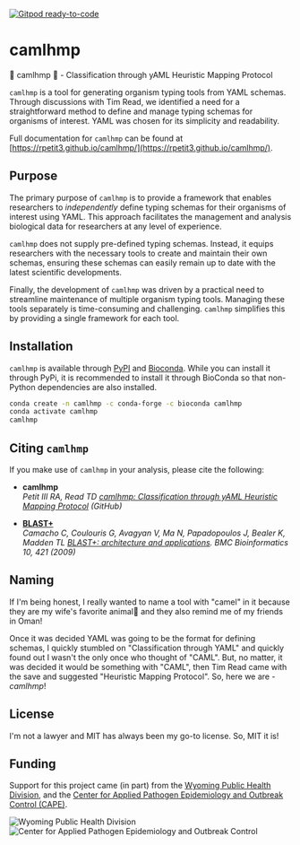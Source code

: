 [![Gitpod ready-to-code](https://img.shields.io/badge/Gitpod-ready--to--code-908a85?logo=gitpod)](https://gitpod.io/#https://github.com/rpetit3/camlhmp)

# camlhmp

🐪 camlhmp 🐪 - Classification through yAML Heuristic Mapping Protocol

`camlhmp` is a tool for generating organism typing tools from YAML schemas. Through discussions
with Tim Read, we identified a need for a straightforward method to define and manage typing
schemas for organisms of interest. YAML was chosen for its simplicity and readability.

Full documentation for `camlhmp` can be found at [https://rpetit3.github.io/camlhmp/](https://rpetit3.github.io/camlhmp/).

## Purpose

The primary purpose of `camlhmp` is to provide a framework that enables researchers to
_independently_ define typing schemas for their organisms of interest using YAML. This
approach facilitates the management and analysis biological data for researchers at any
level of experience.

`camlhmp` does not supply pre-defined typing schemas. Instead, it equips researchers
with the necessary tools to create and maintain their own schemas, ensuring these schemas
can easily remain up to date with the latest scientific developments.

Finally, the development of `camlhmp` was driven by a practical need to streamline
maintenance of multiple organism typing tools. Managing these tools separately is
time-consuming and challenging. `camlhmp` simplifies this by providing a single
framework for each tool.

## Installation

`camlhmp` is available through [PyPI](https://pypi.org/project/camlhmp/) and
[Bioconda](https://bioconda.github.io/recipes/camlhmp/README.html). While you can install it
through PyPi, it is recommended to install it through BioConda so that non-Python dependencies
are also installed.

```bash
conda create -n camlhmp -c conda-forge -c bioconda camlhmp
conda activate camlhmp
camlhmp
```

## Citing `camlhmp`

If you make use of `camlhmp` in your analysis, please cite the following:

- __camlhmp__  
_Petit III RA, Read TD [camlhmp: Classification through yAML Heuristic Mapping Protocol](https://github.com/rpetit3/camlhmp) (GitHub)_  

- __[BLAST+](https://blast.ncbi.nlm.nih.gov/Blast.cgi)__  
_Camacho C, Coulouris G, Avagyan V, Ma N, Papadopoulos J, Bealer K, Madden TL [BLAST+: architecture and applications](http://dx.doi.org/10.1186/1471-2105-10-421). BMC Bioinformatics 10, 421 (2009)_  

## Naming

If I'm being honest, I really wanted to name a tool with "camel" in it because they are my
wife's favorite animal🐪 and they also remind me of my friends in Oman!

Once it was decided YAML was going to be the format for defining schemas, I quickly stumbled
on "Classification through YAML" and quickly found out I wasn't the only once who thought
of "CAML". But, no matter, it was decided it would be something with "CAML", then Tim Read
came with the save and suggested "Heuristic Mapping Protocol". So, here we are - _camlhmp_!

## License

I'm not a lawyer and MIT has always been my go-to license. So, MIT it is!

## Funding

Support for this project came (in part) from the [Wyoming Public Health Division](https://health.wyo.gov/publichealth/), and
the [Center for Applied Pathogen Epidemiology and Outbreak Control (CAPE)](https://www.linkedin.com/company/center-for-applied-pathogen-epidemiology-and-outbreak-control/).

![Wyoming Public Health Division](docs/assets/wyphd-banner.jpg)
![Center for Applied Pathogen Epidemiology and Outbreak Control](docs/assets/cape-banner.png)
